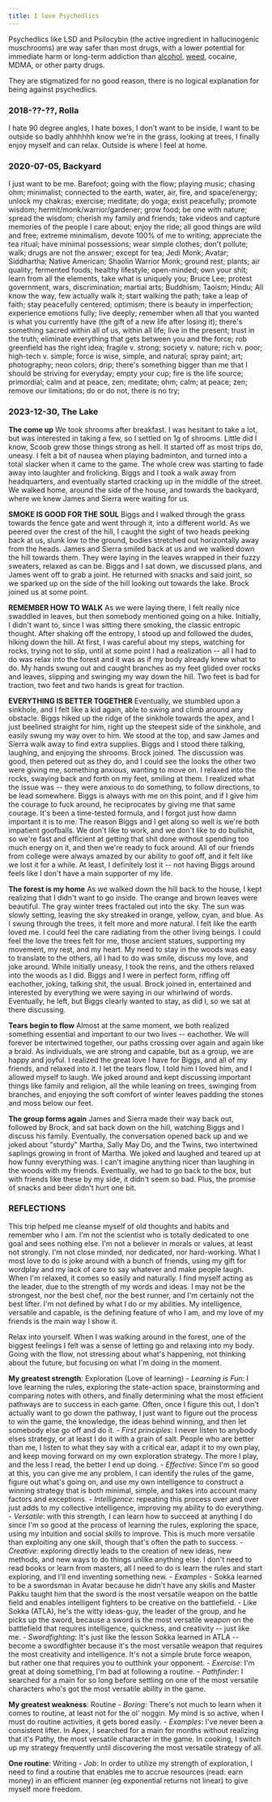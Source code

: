 ```yaml
---
title: I love Psychedlics
---
```

Psychedlics like LSD and Psilocybin (the active ingredient in hallucinogenic muschrooms) are way safer than most drugs, with a lower potential for immediate harm or long-term addiction than [alcohol](/alcohol), [weed](weed.md), cocaine, MDMA, or other party drugs.

They are stigmatized for no good reason, there is no logical explanation for being against psychedlics.

### 2018-??-??, Rolla
I hate 90 degree angles, I hate boxes, I don't want to be inside, I want to be outside so badly ahhhhhh know we're in the grass, looking at trees, I finally enjoy myself and can relax. Outside is where I feel at home.

### 2020-07-05, Backyard
I just want to be me. Barefoot; going with the flow; playing music; chasing ohm; minimalist; connected to the earth, water, air, fire, and space/energy; unlock my chakras; exercise; meditate; do yoga; exist peacefully; promote wisdom; hermit/monk/warrior/gardener; grow food; be one with nature; spread the wisdom; cherish my family and friends; take videos and capture memories of the people I care about; enjoy the ride; all good things are wild and free; extreme minimalism, devote 100% of me to writing; appreciate the tea ritual; have minimal possessions; wear simple clothes; don't pollute; walk; drugs are not the answer; except for tea; Jedi Monk; Avatar; Siddhartha; Native American; Shaolin Warrior Monk; ground rest; plants; air quality; fermented foods; healthy lifestyle; open-minded; own your shit; learn from all the elements, take what is uniquely you; Bruce Lee; protest government, wars, discrimination; martial arts; Buddhism; Taoism; Hindu; All know the way, few actually walk it; start walking the path; take a leap of faith; stay peacefully centered; optimism; there is beauty in imperfection; experience emotions fully; live deeply; remember when all that you wanted is what you currently have (the gift of a new life after losing it); there's something sacred within all of us, within all life; live in the present; trust in the truth; eliminate everything that gets between you and the force; rob greenfield has the right idea; fragile v. strong; society v. nature; rich v. poor; high-tech v. simple; force is wise, simple, and natural; spray paint; art; photography; neon colors; drip; there's something bigger than me that I should be striving for everyday; empty your cup; fire is the life source; primordial; calm and at peace, zen; meditate; ohm; calm; at peace; zen; remove our limitations; do or do not, there is no try;

### 2023-12-30, The Lake

**The come up**
We took shrooms after breakfast. I was hesitant to take a lot, but was interested in taking a few, so I settled on 1g of shrooms. Little did I know, Scoob grew those things strong as hell. It started off as most trips do, uneasy. I felt a bit of nausea when playing badminton, and turned into a total slacker when it came to the game. The whole crew was starting to fade away into laughter and frolicking. Biggs and I took a walk away from headquarters, and eventually started cracking up in the middle of the street. We walked home, around the side of the house, and towards the backyard, where we knew James and Sierra were waiting for us. 

**SMOKE IS GOOD FOR THE SOUL**
Biggs and I walked through the grass towards the fence gate and went through it, into a different world. As we peered over the crest of the hill, I caught the sight of two heads peeking back at us, slunk low to the ground, bodies stretched out horizontally away from the heads. James and Sierra smiled back at us and we walked down the hill towards them. They were laying in the leaves wrapped in their fuzzy sweaters, relaxed as can be. Biggs and I sat down, we discussed plans, and James went off to grab a joint. He returned with snacks and said joint, so we sparked up on the side of the hill looking out towards the lake. Brock joined us at some point.

**REMEMBER HOW TO WALK**
As we were laying there, I felt really nice swaddled in leaves, but then somebody mentioned going on a hike. Initially, I didn't want to, since I was sitting there smoking, the classic entropic thought. After shaking off the entropy, I stood up and followed the dudes, hiking down the hill. At first, I was careful about my steps, watching for rocks, trying not to slip, until at some point I had a realization -- all I had to do was relax into the forest and it was as if my body already knew what to do. My hands swung out and caught branches as my feet glided over rocks and leaves, slipping and swinging my way down the hill. Two feet is bad for traction, two feet and two hands is great for traction.

**EVERYTHING IS BETTER TOGETHER**
Eventually, we stumbled upon a sinkhole, and I felt like a kid again, able to swing and climb around any obstacle. Biggs hiked up the ridge of the sinkhole towards the apex, and I just beelined straight for him, right up the steepest side of the sinkhole, and easily swung my way over to him. We stood at the top, and saw James and Sierra walk away to find extra supplies. Biggs and I stood there talking, laughing, and enjoying the shrooms. Brock joined. The discussion was good, then petered out as they do, and I could see the looks the other two were giving me, something anxious, wanting to move on. I relaxed into the rocks, swaying back and forth on my feet, smiling at them. I realized what the issue was -- they were anxious to do something, to follow directions, to be lead somewhere. Biggs is always with me on this point, and if I give him the courage to fuck around, he reciprocates by giving me that same courage. It's been a time-tested formula, and I forgot just how damn important it is to me. The reason Biggs and I get along so well is we're both impatient goofballs. We don't like to work, and we don't like to do bullshit, so we're fast and efficient at getting that shit done without spending too much energy on it, and then we're ready to fuck around. All of our friends from college were always amazed by our ability to goof off, and it felt like we lost it for a while. At least, I definitely lost it -- not having Biggs around feels like I don't have a main supporter of my life.

**The forest is my home**
As we walked down the hill back to the house, I kept realizing that I didn't want to go inside. The orange and brown leaves were beautiful. The gray winter trees fractaled out into the sky. The sun was slowly setting, leaving the sky streaked in orange, yellow, cyan, and blue. As I swung through the trees, it felt more and more natural. I felt like the earth loved me. I could feel the care radiating from the other living beings. I could feel the love the trees felt for me, those ancient statues, supporting my movement, my rest, and my heart. My need to stay in the woods was easy to translate to the others, all I had to do was smile, discuss my love, and joke around. While initially uneasy, I took the reins, and the others relaxed into the woods as I did. Biggs and I were in perfect form, riffing off eachother, joking, talking shit, the usual. Brock joined in, entertained and interested by everything we were saying in our whirlwind of words. Eventually, he left, but Biggs clearly wanted to stay, as did I, so we sat at there discussing.

**Tears begin to flow**
Almost at the same moment, we both realized something essential and important to our two lives -- eachother. We will forever be intertwined together, our paths crossing over again and again like a braid. As individuals, we are strong and capable, but as a group, we are happy and joyful. I realized the great love I have for Biggs, and all of my friends, and relaxed into it. I let the tears flow, I told him I loved him, and I allowed myself to laugh. We joked around and kept discussing important things like family and religion, all the while leaning on trees, swinging from branches, and enjoying the soft comfort of winter leaves padding the stones and moss below our feet.

**The group forms again**
James and Sierra made their way back out, followed by Brock, and sat back down on the hill, watching Biggs and I discuss his family. Eventually, the conversation opened back up and we joked about "sturdy" Martha, Sally May Do, and the Twins, two intertwined saplings growing in front of Martha. We joked and laughed and teared up at how funny everything was. I can't imagine anything nicer than laughing in the woods with my friends. Eventually, we had to go back to the box, but with friends like these by my side, it didn't seem so bad. Plus, the promise of snacks and beer didn't hurt one bit.

### REFLECTIONS
This trip helped me cleanse myself of old thoughts and habits and remember who I am. I'm not the scientist who is totally dedicated to one goal and sees nothing else. I'm not a believer in morals or values, at least not strongly. I'm not close minded, nor dedicated, nor hard-working. What I most love to do is joke around with a bunch of friends, using my gift for wordplay and my lack of care to say whatever and make people laugh. When I'm relaxed, it comes so easily and naturally. I find myself acting as the leader, due to the strength of my words and ideas. I may not be the strongest, nor the best chef, nor the best runner, and I'm certainly not the best lifter. I'm not defined by what I do or my abilities. My intelligence, versatile and capable, is the defining feature of who I am, and my love of my friends is the main way I show it. 

Relax into yourself. When I was walking around in the forest, one of the biggest feelings I felt was a sense of letting go and relaxing into my body. Going with the flow, not stressing about what's happening, not thinking about the future, but focusing on what I'm doing in the moment.

**My greatest strength**: Exploration (Love of learning)
	- *Learning is Fun*: I love learning the rules, exploring the state-action space, brainstorming and comparing notes with others, and finally determining what the most efficient pathways are to success in each game. Often, once I figure this out, I don't actually want to go down the pathway, I just want to figure out the process to win the game, the knowledge, the ideas behind winning, and then let somebody else go off and do it.
	- *First principles*: I never listen to anybody elses strategy, or at least I do it with a grain of salt. People who are better than me, I listen to what they say with a critical ear, adapt it to my own play, and keep moving forward on my own exploration strategy. The more I play, and the less I read, the better I end up doing.
	- *Effective*: Since I'm so good at this, you can give me any problem, I can identify the rules of the game, figure out what's going on, and use my own intelligence to construct a winning strategy that is both minimal, simple, and takes into account many factors and exceptions.
	- *Intelligence*: repeating this process over and over just adds to my collective intelligence, improving my ability to do everything.
	- *Versatile*: with this strength, I can learn how to succeed at anything I do since I'm so good at the process of learning the rules, exploring the space, using my intuition and social skills to improve. This is much more versatile than exploiting any one skill, though that's often the path to success.
	- *Creative*: exploring directly leads to the creation of new ideas, new methods, and new ways to do things unlike anything else. I don't need to read books or learn from masters, all I need to do is learn the rules and start exploring, and I'll end inventing something new.
	- *Examples*
		- Sokka learned to be a swordsman in Avatar because he didn't have any skills and Master Pakku taught him that the sword is the most versatile weapon on the battle field and enables intelligent fighters to be creative on the battlefield.
		- Like Sokka (ATLA), he's the witty ideas-guy, the leader of the group, and he picks up the sword, because a sword is the most versatile weapon on the battlefield that requires intelligence, quickness, and creativity -- just like me.
		- *Swordfighting*: It's just like the lesson Sokka learned in ATLA -- become a swordfighter because it's the most versatile weapon that requires the most creativity and intelligence. It's not a simple brute force weapon, but rather one that requires you to outthink your opponent.
		- *Exercise*: I'm great at doing something, I'm bad at following a routine.
		- *Pathfinder*: I searched for a main for so long before settling on one of the most versatile characters who's got the most versatile ability in the game.

**My greatest weakness**: Routine
	- *Boring*: There's not much to learn when it comes to routine, at least not for the ol' noggin. My mind is so active, when I must do routine activities, it gets bored easily.
	- *Examples*: I've never been a consistent lifter. In Apex, I searched for a main for months without realizing that it's Pathy, the most versatile character in the game. In cooking, I switch up my strategy frequently until discovering the most versatile strategy of all.

**One routine**: Writing
	- *Job*: In order to utilize my strength of exploration, I need to find a routine that enables me to accrue resources (read: earn money) in an efficient manner (eg exponential returns not linear) to give myself more freedom.
